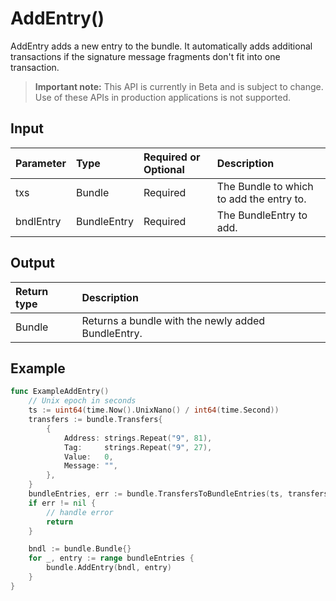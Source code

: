 # AddEntry()
AddEntry adds a new entry to the bundle. It automatically adds additional transactions if the signature message fragments don't fit into one transaction.
> **Important note:** This API is currently in Beta and is subject to change. Use of these APIs in production applications is not supported.


## Input

| Parameter       | Type | Required or Optional | Description |
|:---------------|:--------|:--------| :--------|
| txs | Bundle | Required | The Bundle to which to add the entry to.  |
| bndlEntry | BundleEntry | Required | The BundleEntry to add.  |




## Output

| Return type     | Description |
|:---------------|:--------|
| Bundle | Returns a bundle with the newly added BundleEntry. |




## Example

```go
func ExampleAddEntry() 
	// Unix epoch in seconds
	ts := uint64(time.Now().UnixNano() / int64(time.Second))
	transfers := bundle.Transfers{
		{
			Address: strings.Repeat("9", 81),
			Tag:     strings.Repeat("9", 27),
			Value:   0,
			Message: "",
		},
	}
	bundleEntries, err := bundle.TransfersToBundleEntries(ts, transfers...)
	if err != nil {
		// handle error
		return
	}

	bndl := bundle.Bundle{}
	for _, entry := range bundleEntries {
		bundle.AddEntry(bndl, entry)
	}
}

```

